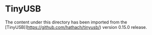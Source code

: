 # TinyUSB

The content under this directory has been imported from the [TinyUSB[(https://github.com/hathach/tinyusb/) version 0.15.0 release.

